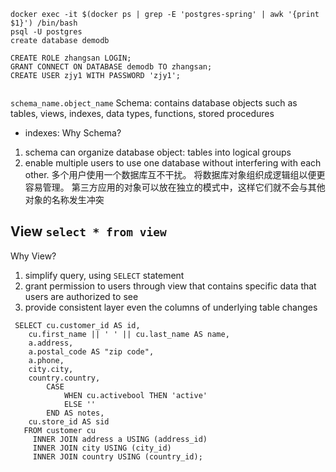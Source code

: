 ```
docker exec -it $(docker ps | grep -E 'postgres-spring' | awk '{print $1}') /bin/bash
psql -U postgres
create database demodb

CREATE ROLE zhangsan LOGIN;
GRANT CONNECT ON DATABASE demodb TO zhangsan;
CREATE USER zjy1 WITH PASSWORD 'zjy1';


```
`schema_name.object_name`
Schema: contains database objects such as tables, views, indexes, data types, functions, stored procedures
- indexes:
Why Schema?
1. schema can organize database object: tables into logical groups
2. enable multiple users to use one database without interfering with each other.
   多个用户使用一个数据库互不干扰。
   将数据库对象组织成逻辑组以便更容易管理。
   第三方应用的对象可以放在独立的模式中，这样它们就不会与其他对象的名称发生冲突

## View ` select * from view `
Why View?
1. simplify query, using `SELECT` statement
2. grant permission to users through view that contains specific data that users are authorized to see
3. provide consistent layer even the columns of underlying table changes


```
 SELECT cu.customer_id AS id,
    cu.first_name || ' ' || cu.last_name AS name,
    a.address,
    a.postal_code AS "zip code",
    a.phone,
    city.city,
    country.country,
        CASE
            WHEN cu.activebool THEN 'active'
            ELSE ''
        END AS notes,
    cu.store_id AS sid
   FROM customer cu
     INNER JOIN address a USING (address_id)
     INNER JOIN city USING (city_id)
     INNER JOIN country USING (country_id);
```
